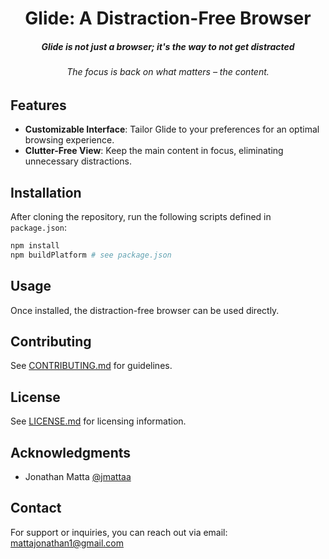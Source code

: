 <div align="center">

# Glide: A Distraction-Free Browser

##### Glide is not just a browser; it's the way to not get distracted 
###### The focus is back on what matters – the content.

</div>

## Features

- **Customizable Interface**: Tailor Glide to your preferences for an optimal browsing experience.
- **Clutter-Free View**: Keep the main content in focus, eliminating unnecessary distractions.

## Installation

After cloning the repository, run the following scripts defined in `package.json`:

```bash
npm install
npm buildPlatform # see package.json
```

## Usage

Once installed, the distraction-free browser can be used directly.

## Contributing

See [CONTRIBUTING.md](CONTRIBUTING.md) for guidelines.

## License

See [LICENSE.md](LICENSE.md) for licensing information.

## Acknowledgments

- Jonathan Matta [@jmattaa](https://github.com/jmattaa)

## Contact

For support or inquiries, you can reach out via email: mattajonathan1@gmail.com 
